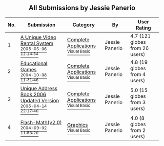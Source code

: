 ﻿<div align="center">

## All Submissions by Jessie Panerio

</div>

No.  | Submission | Category | By   | User Rating
---- | ---------- | -------- | ---- | -----------
1 | [A Unique Video Rental System<br /><sup>2005-06-06 12:14:54</sup>](https://github.com/Planet-Source-Code/jessie-panerio-a-unique-video-rental-system__1-60940) | [Complete Applications<br /><sup>Visual Basic</sup>](../ByCategory/complete-applications__1-27.md) | Jessie Panerio | 4.7 (121 globes from 26 users)
2 | [Educational Games<br /><sup>2004-10-08 11:31:46</sup>](https://github.com/Planet-Source-Code/jessie-panerio-educational-games__1-56591) | [Complete Applications<br /><sup>Visual Basic</sup>](../ByCategory/complete-applications__1-27.md) | Jessie Panerio | 4.8 (19 globes from 4 users)
3 | [Unique Address Book 2006 Updated Version<br /><sup>2005-04-14 22:17:40</sup>](https://github.com/Planet-Source-Code/jessie-panerio-unique-address-book-2006-updated-version__1-60014) | [Complete Applications<br /><sup>Visual Basic</sup>](../ByCategory/complete-applications__1-27.md) | Jessie Panerio | 5.0 (15 globes from 3 users)
4 | [Flash\-Math\(v2\.0\)<br /><sup>2004-09-02 11:53:20</sup>](https://github.com/Planet-Source-Code/jessie-panerio-flash-math-v2-0__1-55989) | [Graphics<br /><sup>Visual Basic</sup>](../ByCategory/graphics__1-46.md) | Jessie Panerio | 4.0 (8 globes from 2 users)
